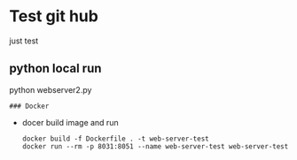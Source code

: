 # Test git hub

just test 

## python local run

python webserver2.py

```
### Docker
```
- docer build image and run
  ```
  docker build -f Dockerfile . -t web-server-test
  docker run --rm -p 8031:8051 --name web-server-test web-server-test
  ```